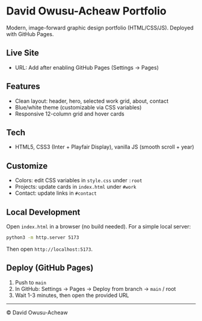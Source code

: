 # David Owusu-Acheaw Portfolio

Modern, image-forward graphic design portfolio (HTML/CSS/JS). Deployed with GitHub Pages.

## Live Site
- URL: Add after enabling GitHub Pages (Settings -> Pages)

## Features
- Clean layout: header, hero, selected work grid, about, contact
- Blue/white theme (customizable via CSS variables)
- Responsive 12-column grid and hover cards

## Tech
- HTML5, CSS3 (Inter + Playfair Display), vanilla JS (smooth scroll + year)

## Customize
- Colors: edit CSS variables in `style.css` under `:root`
- Projects: update cards in `index.html` under `#work`
- Contact: update links in `#contact`

## Local Development
Open `index.html` in a browser (no build needed). For a simple local server:
```bash
python3 -m http.server 5173
```
Then open `http://localhost:5173`.

## Deploy (GitHub Pages)
1. Push to `main`
2. In GitHub: Settings -> Pages -> Deploy from branch -> `main` / root
3. Wait 1-3 minutes, then open the provided URL

---
© David Owusu-Acheaw
